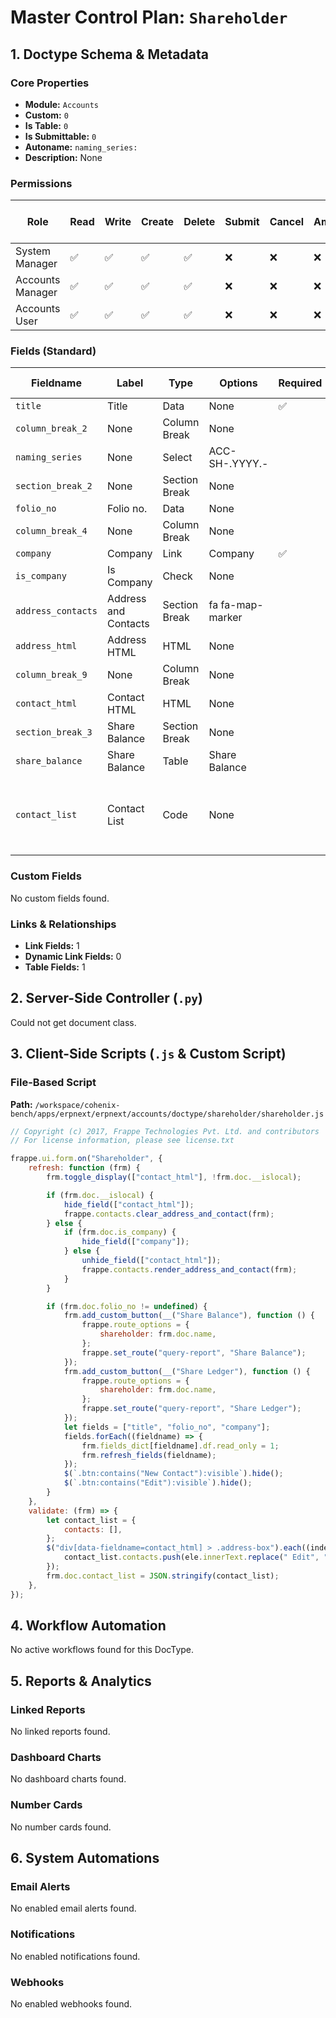 # Master Control Plan: `Shareholder`

## 1. Doctype Schema & Metadata

### Core Properties
- **Module:** `Accounts`
- **Custom:** `0`
- **Is Table:** `0`
- **Is Submittable:** `0`
- **Autoname:** `naming_series:`
- **Description:** None

### Permissions
| Role | Read | Write | Create | Delete | Submit | Cancel | Amend | Report | Import | Export | Print | Email | Share | Set User Perms |
|---|---|---|---|---|---|---|---|---|---|---|---|---|---|---|
| System Manager | ✅ | ✅ | ✅ | ✅ | ❌ | ❌ | ❌ | ✅ | ❌ | ✅ | ✅ | ✅ | ✅ | ❌ |
| Accounts Manager | ✅ | ✅ | ✅ | ✅ | ❌ | ❌ | ❌ | ✅ | ❌ | ✅ | ✅ | ✅ | ✅ | ❌ |
| Accounts User | ✅ | ✅ | ✅ | ✅ | ❌ | ❌ | ❌ | ✅ | ❌ | ✅ | ✅ | ✅ | ✅ | ❌ |


### Fields (Standard)
| Fieldname | Label | Type | Options | Required | Hidden | Read Only | Default | Description |
|---|---|---|---|---|---|---|---|---|
| `title` | Title | Data | None | ✅ |  |  | None | None |
| `column_break_2` | None | Column Break | None |  |  |  | None | None |
| `naming_series` | None | Select | ACC-SH-.YYYY.- |  |  |  | None | None |
| `section_break_2` | None | Section Break | None |  |  |  | None | None |
| `folio_no` | Folio no. | Data | None |  |  | ✅ | None | None |
| `column_break_4` | None | Column Break | None |  |  |  | None | None |
| `company` | Company | Link | Company | ✅ |  |  | None | None |
| `is_company` | Is Company | Check | None |  | ✅ | ✅ | 0 | None |
| `address_contacts` | Address and Contacts | Section Break | fa fa-map-marker |  |  |  | None | None |
| `address_html` | Address HTML | HTML | None |  |  | ✅ | None | None |
| `column_break_9` | None | Column Break | None |  |  |  | None | None |
| `contact_html` | Contact HTML | HTML | None |  |  | ✅ | None | None |
| `section_break_3` | Share Balance | Section Break | None |  |  |  | None | None |
| `share_balance` | Share Balance | Table | Share Balance |  |  | ✅ | None | None |
| `contact_list` | Contact List | Code | None |  | ✅ | ✅ | None | Hidden list maintaining the list of contacts linked to Shareholder |


### Custom Fields
No custom fields found.


### Links & Relationships
- **Link Fields:** 1
- **Dynamic Link Fields:** 0
- **Table Fields:** 1

## 2. Server-Side Controller (`.py`)
Could not get document class.


## 3. Client-Side Scripts (`.js` & Custom Script)
### File-Based Script
**Path:** `/workspace/cohenix-bench/apps/erpnext/erpnext/accounts/doctype/shareholder/shareholder.js`
```javascript
// Copyright (c) 2017, Frappe Technologies Pvt. Ltd. and contributors
// For license information, please see license.txt

frappe.ui.form.on("Shareholder", {
	refresh: function (frm) {
		frm.toggle_display(["contact_html"], !frm.doc.__islocal);

		if (frm.doc.__islocal) {
			hide_field(["contact_html"]);
			frappe.contacts.clear_address_and_contact(frm);
		} else {
			if (frm.doc.is_company) {
				hide_field(["company"]);
			} else {
				unhide_field(["contact_html"]);
				frappe.contacts.render_address_and_contact(frm);
			}
		}

		if (frm.doc.folio_no != undefined) {
			frm.add_custom_button(__("Share Balance"), function () {
				frappe.route_options = {
					shareholder: frm.doc.name,
				};
				frappe.set_route("query-report", "Share Balance");
			});
			frm.add_custom_button(__("Share Ledger"), function () {
				frappe.route_options = {
					shareholder: frm.doc.name,
				};
				frappe.set_route("query-report", "Share Ledger");
			});
			let fields = ["title", "folio_no", "company"];
			fields.forEach((fieldname) => {
				frm.fields_dict[fieldname].df.read_only = 1;
				frm.refresh_fields(fieldname);
			});
			$(`.btn:contains("New Contact"):visible`).hide();
			$(`.btn:contains("Edit"):visible`).hide();
		}
	},
	validate: (frm) => {
		let contact_list = {
			contacts: [],
		};
		$("div[data-fieldname=contact_html] > .address-box").each((index, ele) => {
			contact_list.contacts.push(ele.innerText.replace(" Edit", ""));
		});
		frm.doc.contact_list = JSON.stringify(contact_list);
	},
});

```




## 4. Workflow Automation
No active workflows found for this DocType.


## 5. Reports & Analytics
### Linked Reports
No linked reports found.


### Dashboard Charts
No dashboard charts found.


### Number Cards
No number cards found.


## 6. System Automations
### Email Alerts
No enabled email alerts found.


### Notifications
No enabled notifications found.


### Webhooks
No enabled webhooks found.
